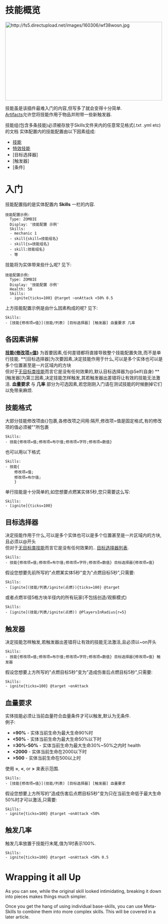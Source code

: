 技能概览
======

<img src="http://fs5.directupload.net/images/160306/wf38wosn.jpg" width="500" height="250" alt="http://fs5.directupload.net/images/160306/wf38wosn.jpg" />

技能虽是该插件最难入门的内容,但写多了就会变得十分简单.  
[Artifacts]允许您将技能作用于物品并附带一些新触发器.

技能组(包含多条技能)必须被存放于Skills文件夹内的任意常见格式(.txt .yml etc)的文档
实体配置内的技能配置由以下因素组成:

-   [技能](技能/列表)
-   [特效技能](技能/特效列表)
-   [目标选择器]
-   [触发器]
-   [条件]

入门
===============

技能配置指的是实体配置内 **Skills** 一栏的内容.

    技能配置示例:
      Type: ZOMBIE
      Display: '技能配置 示例'
      Skills:
      - mechanic 1
      - skill{skill=技能组名}
      - skill{s=技能组名}
      - skill:技能组名}
      - 等

技能将为实体带来些什么呢? 见下:

    技能配置示例:
      Type: ZOMBIE
      Display: '技能配置 示例'
      Health: 50
      Skills:
      - ignite{ticks=100} @target ~onAttack <50% 0.5

上方技能配置示例是由什么因素构成的呢? 见下:

    Skills:
    - [技能{修改项=值}](技能/列表) [目标选择器] [触发器] 血量要求 几率  

各因素讲解
---------

**[技能{修改项=值}](技能/列表)** 为首要因素,任何差错都将直接导致整个技能配置失效,而不是单行技能.
**[目标选择器]为次要因素,决定技能作用于什么,可以是多个实体也可以是多个位置甚至是一片区域内的方块  
              但对于[无目标类技能](技能/列表)而言它是没有任何效果的,默认目标选择器为@Self(自身)
**[触发器]为第三因素,决定技能怎样触发,其若触发器出差错将让有效的技能无法激活.
**血量要求** 与 **几率** 部分为可选因素,若您刚刚入门请在测试技能的时候删掉它们以免带来麻烦.

技能格式
---------

大部分技能修改项由{}包裹,各修改项之间用:隔开,修改项=值是固定格式,有的修改项的值必须被""所包裹

    Skills:
    - 技能{修改项=值;修改项=布尔值;修改项=字符;修改项=数值}

也可以用以下格式

    Skills:
    - 技能{
        修改项=值;
        修改项=布尔值;
        }

单行技能是十分简单的,如您想要点燃某实体5秒,您只需要这么写:

    Skills:
    - [ignite]{ticks=100}

目标选择器
---------

决定技能作用于什么,可以是多个实体也可以是多个位置甚至是一片区域内的方块,且必须以@开头  
但对于[无目标类技能](技能/列表)而言它是没有任何效果的.. [目标选择器列表](技能/目标选择器).

    Skills:
    - 技能{修改项=值;修改项=布尔值;修改项=字符;修改项=数值} 目标选择器{修改项=值}

假设您想要先前所写的"点燃某实体5秒"变为"点燃目标5秒",只需要:

    Skills:
    - [ignite](技能/列表/ignite(点燃)){ticks=100} @target

或者点燃半径5格方块半径内的所有玩家(不包括创造/观察模式)

    Skills:
    - [ignite](技能/列表/ignite(点燃)) @PlayersInRadius{r=5}

触发器
--------

决定技能怎样触发,若触发器出差错将让有效的技能无法激活,且必须以~on开头

    Skills:
    - 技能{修改项=值;修改项=布尔值;修改项=字符;修改项=数值} 目标选择器{修改项=值} 触发器

假设您想要上方所写的"点燃目标5秒"变为"造成伤害后点燃目标5秒",只需要:

    Skills:
    - ignite{ticks=100} @target ~onAttack

血量要求
----------------

实体技能必须让当前血量符合血量条件才可以触发,默认为无条件.  
例子:

-   **=90%** - 实体当前生命为最大生命90%时
-   **&lt;50%** - 实体当前生命为最大生命50%以下时
-   **=30%-50%** - 实体当前生命为最大生命30%~50%之内时
    health
-   **&lt;2000** - 实体当前生命在2000以下时
-   **&gt;500** - 实体当前生命在500以上时

使用 **=**, **&lt;**, or **&gt;** 来表示范围.

    Skills:
    - [技能{修改项=值}](技能/列表) [目标选择器] [触发器] 血量要求

假设您想要上方所写的"造成伤害后点燃目标5秒"变为只在当前生命低于最大生命50%时才可以激活,只需要:

    Skills:
    - ignite{ticks=100} @target ~onAttack <50%

触发几率
------

触发几率放置于技能行末尾,值为1时表示100%.

    Skills:
    - ignite{ticks=100} @target ~onAttack <50% 0.5

Wrapping it all Up
==================

As you can see, while the original skill looked intimidating, breaking
it down into pieces makes things much simpler.

Once you get the hang of using individual base-skills, you can use
Meta-Skills to combine them into more complex skills. This will be
covered in a later article.

  [Artifacts]: /Artifacts
  [Mechanics]: /Skills/Mechanics/
  [Effects]: /Skills/Effects/
  [Targeters]: /Skills/Targeters/
  [Triggers]: /Skills/Triggers/
  [Conditions]: /Conditions/
  [Here is a list of all the targeters]: /Skills/Targeters/
  [Click here to see which triggers work with Artifacts]: /Artifacts/Triggers